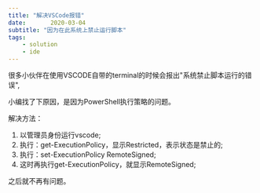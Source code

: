 ```yaml
---
title: "解决VSCode报错"
date:       2020-03-04
subtitle: "因为在此系统上禁止运行脚本"
tags:
	- solution
	- ide
---
```





很多小伙伴在使用VSCODE自带的terminal的时候会报出"系统禁止脚本运行的错误",

小编找了下原因，是因为PowerShell执行策略的问题。

解决方法：

1. 以管理员身份运行vscode;
2. 执行：get-ExecutionPolicy，显示Restricted，表示状态是禁止的;
3. 执行：set-ExecutionPolicy RemoteSigned;
4. 这时再执行get-ExecutionPolicy，就显示RemoteSigned;

之后就不再有问题。